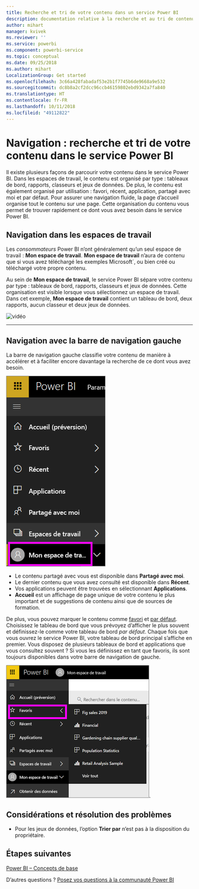 ```yaml
---
title: Recherche et tri de votre contenu dans un service Power BI
description: documentation relative à la recherche et au tri de contenu dans les espaces de travail Power BI
author: mihart
manager: kvivek
ms.reviewer: ''
ms.service: powerbi
ms.component: powerbi-service
ms.topic: conceptual
ms.date: 09/25/2018
ms.author: mihart
LocalizationGroup: Get started
ms.openlocfilehash: 3c66a428fabadaf53e2b1f7745b6de9668a9e532
ms.sourcegitcommit: dc8b8a2cf2dcc96ccb46159802ebd9342a7fa840
ms.translationtype: HT
ms.contentlocale: fr-FR
ms.lasthandoff: 10/11/2018
ms.locfileid: "49112822"
---
```

# <a name="navigation-searching-finding-and-sorting-content-in-power-bi-service"></a>Navigation : recherche et tri de votre contenu dans le service Power BI
Il existe plusieurs façons de parcourir votre contenu dans le service Power BI. Dans les espaces de travail, le contenu est organisé par type : tableaux de bord, rapports, classeurs et jeux de données.  De plus, le contenu est également organisé par utilisation : favori, récent, application, partagé avec moi et par défaut. Pour assurer une navigation fluide, la page d’accueil organise tout le contenu sur une page. Cette organisation du contenu vous permet de trouver rapidement ce dont vous avez besoin dans le service Power BI.  

## <a name="navigation-within-workspaces"></a>Navigation dans les espaces de travail

Les *consommateurs* Power BI n’ont généralement qu’un seul espace de travail : **Mon espace de travail**. **Mon espace de travail** n’aura de contenu que si vous avez téléchargé les exemples Microsoft´, ou bien créé ou téléchargé votre propre contenu.  

Au sein de **Mon espace de travail**, le service Power BI sépare votre contenu par type : tableaux de bord, rapports, classeurs et jeux de données. Cette organisation est visible lorsque vous sélectionnez un espace de travail. Dans cet exemple, **Mon espace de travail** contient un tableau de bord, deux rapports, aucun classeur et deux jeux de données.

![vidéo](./media/end-user-search-sort/nav.gif)

________________________________________

## <a name="navigation-using-the-left-navbar"></a>Navigation avec la barre de navigation gauche
La barre de navigation gauche classifie votre contenu de manière à accélérer et à faciliter encore davantage la recherche de ce dont vous avez besoin.  

![barre de navigation gauche](./media/end-user-search-sort/power-bi-newnav2.png)


- Le contenu partagé avec vous est disponible dans **Partagé avec moi**.
- Le dernier contenu que vous avez consulté est disponible dans **Récent**. 
- Vos applications peuvent être trouvées en sélectionnant **Applications**.
- **Accueil** est un affichage de page unique de votre contenu le plus important et de suggestions de contenu ainsi que de sources de formation.

De plus, vous pouvez marquer le contenu comme [favori](end-user-favorite.md) et [par défaut](end-user-featured.md). Choisissez le tableau de bord que vous prévoyez d’afficher le plus souvent et définissez-le comme votre tableau de bord *par défaut*. Chaque fois que vous ouvrez le service Power BI, votre tableau de bord principal s’affiche en premier. Vous disposez de plusieurs tableaux de bord et applications que vous consultez souvent ? Si vous les définissez en tant que favoris, ils sont toujours disponibles dans votre barre de navigation de gauche.

![menu volant Favoris](./media/end-user-search-sort/power-bi-favorite-flyout.png).


## <a name="considerations-and-troubleshooting"></a>Considérations et résolution des problèmes
* Pour les jeux de données, l’option **Trier par** n’est pas à la disposition du propriétaire.

## <a name="next-steps"></a>Étapes suivantes
[Power BI – Concepts de base](end-user-basic-concepts.md)

D’autres questions ? [Posez vos questions à la communauté Power BI](http://community.powerbi.com/)